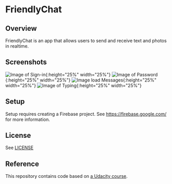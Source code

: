 # FriendlyChat

## Overview

FriendlyChat is an app that allows users to send and receive text and photos in realtime.

## Screenshots

![Image of Sign-in](https://github.com/ArtoriaRen/android-firebase-chat/blob/master/images/sign_in.png){:height="25%" width="25%"}
![Image of Password](https://github.com/ArtoriaRen/android-firebase-chat/blob/master/images/password.png){:height="25%" width="25%"}
![Image load Messages](https://github.com/ArtoriaRen/android-firebase-chat/blob/master/images/load_messages.png){:height="25%" width="25%"}
![Image of Typing](https://github.com/ArtoriaRen/android-firebase-chat/blob/master/images/typing.png){:height="25%" width="25%"}

## Setup

Setup requires creating a Firebase project. See https://firebase.google.com/ for more information.

## License
See [LICENSE](LICENSE)

## Reference
This repository contains code based on [a Udacity course](https://www.udacity.com/course/firebase-in-a-weekend-by-google-android--ud0352).
